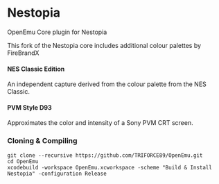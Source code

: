 Nestopia
==========

OpenEmu Core plugin for Nestopia

This fork of the Nestopia core includes additional colour palettes by FireBrandX

#### NES Classic Edition
An independent capture derived from the colour palette from the NES Classic.

#### PVM Style D93
Approximates the color and intensity of a Sony PVM CRT screen.


### Cloning & Compiling

```
git clone --recursive https://github.com/TRIFORCE89/OpenEmu.git
cd OpenEmu
xcodebuild -workspace OpenEmu.xcworkspace -scheme "Build & Install Nestopia" -configuration Release
```

